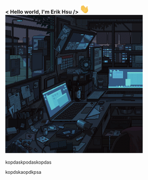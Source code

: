 <h3> < Hello world, I'm Erik Hsu</a> /> <img src="https://raw.githubusercontent.com/ABSphreak/ABSphreak/master/gifs/Hi.gif" width="30px"> <img src="/media/gif3.gif">  </h3>

<p>
kopdaskpodaskopdas


kopdskaopdkpsa
</p>
